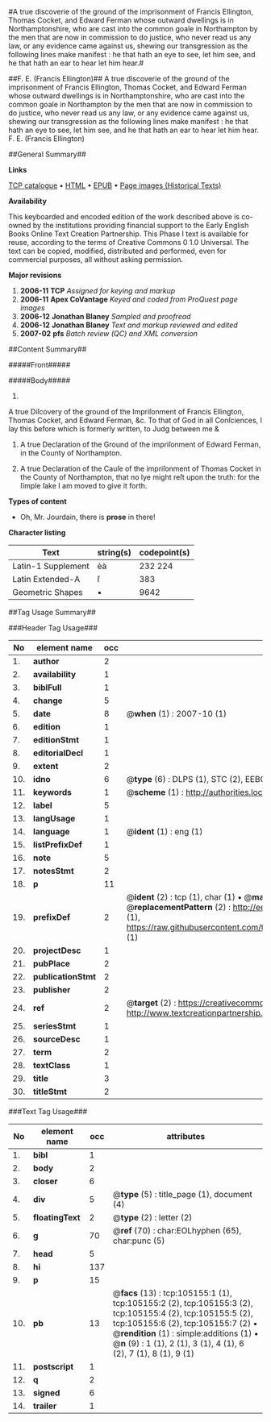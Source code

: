 #A true discoverie of the ground of the imprisonment of Francis Ellington, Thomas Cocket, and Edward Ferman whose outward dwellings is in Northamptonshire, who are cast into the common goale in Northampton by the men that are now in commission to do justice, who never read us any law, or any evidence came against us, shewing our transgression as the following lines make manifest : he that hath an eye to see, let him see, and he that hath an ear to hear let him hear.#

##F. E. (Francis Ellington)##
A true discoverie of the ground of the imprisonment of Francis Ellington, Thomas Cocket, and Edward Ferman whose outward dwellings is in Northamptonshire, who are cast into the common goale in Northampton by the men that are now in commission to do justice, who never read us any law, or any evidence came against us, shewing our transgression as the following lines make manifest : he that hath an eye to see, let him see, and he that hath an ear to hear let him hear.
F. E. (Francis Ellington)

##General Summary##

**Links**

[TCP catalogue](http://www.ota.ox.ac.uk/tcp/)  • 
[HTML](http://tei.it.ox.ac.uk/tcp/Texts-HTML/free/A63/A63511.html)  • 
[EPUB](http://tei.it.ox.ac.uk/tcp/Texts-EPUB/free/A63/A63511.epub) • 
[Page images (Historical Texts)](https://data.historicaltexts.jisc.ac.uk/view?pubId=eebo-16263311e&pageId=eebo-16263311e-105155-1)

**Availability**

This keyboarded and encoded edition of the
	       work described above is co-owned by the institutions
	       providing financial support to the Early English Books
	       Online Text Creation Partnership. This Phase I text is
	       available for reuse, according to the terms of Creative
	       Commons 0 1.0 Universal. The text can be copied,
	       modified, distributed and performed, even for
	       commercial purposes, all without asking permission.

**Major revisions**

1. __2006-11__ __TCP__ *Assigned for keying and markup*
1. __2006-11__ __Apex CoVantage__ *Keyed and coded from ProQuest page images*
1. __2006-12__ __Jonathan Blaney__ *Sampled and proofread*
1. __2006-12__ __Jonathan Blaney__ *Text and markup reviewed and edited*
1. __2007-02__ __pfs__ *Batch review (QC) and XML conversion*

##Content Summary##

#####Front#####

#####Body#####

1. 
A true Diſcovery of the ground of the Impriſonment of Francis Ellington, Thomas Cocket, and Edward Ferman, &c.
To that of God in all Conſciences, I lay this before which is formerly written, to Judg between me &
1. A true Declaration of the Ground of the impriſonment of Edward Ferman, in the County of Northampton.

1. A true Declaration of the Cauſe of the impriſonment of Thomas Cocket in the County of Northampton, that no lye might reſt upon the truth: for the ſimple ſake I am moved to give it forth.

**Types of content**

  * Oh, Mr. Jourdain, there is **prose** in there!

**Character listing**


|Text|string(s)|codepoint(s)|
|---|---|---|
|Latin-1 Supplement|èà|232 224|
|Latin Extended-A|ſ|383|
|Geometric Shapes|▪|9642|

##Tag Usage Summary##

###Header Tag Usage###

|No|element name|occ|attributes|
|---|---|---|---|
|1.|__author__|2||
|2.|__availability__|1||
|3.|__biblFull__|1||
|4.|__change__|5||
|5.|__date__|8| @__when__ (1) : 2007-10 (1)|
|6.|__edition__|1||
|7.|__editionStmt__|1||
|8.|__editorialDecl__|1||
|9.|__extent__|2||
|10.|__idno__|6| @__type__ (6) : DLPS (1), STC (2), EEBO-CITATION (1), OCLC (1), VID (1)|
|11.|__keywords__|1| @__scheme__ (1) : http://authorities.loc.gov/ (1)|
|12.|__label__|5||
|13.|__langUsage__|1||
|14.|__language__|1| @__ident__ (1) : eng (1)|
|15.|__listPrefixDef__|1||
|16.|__note__|5||
|17.|__notesStmt__|2||
|18.|__p__|11||
|19.|__prefixDef__|2| @__ident__ (2) : tcp (1), char (1)  •  @__matchPattern__ (2) : ([0-9\-]+):([0-9IVX]+) (1), (.+) (1)  •  @__replacementPattern__ (2) : http://eebo.chadwyck.com/downloadtiff?vid=$1&page=$2 (1), https://raw.githubusercontent.com/textcreationpartnership/Texts/master/tcpchars.xml#$1 (1)|
|20.|__projectDesc__|1||
|21.|__pubPlace__|2||
|22.|__publicationStmt__|2||
|23.|__publisher__|2||
|24.|__ref__|2| @__target__ (2) : https://creativecommons.org/publicdomain/zero/1.0/ (1), http://www.textcreationpartnership.org/docs/. (1)|
|25.|__seriesStmt__|1||
|26.|__sourceDesc__|1||
|27.|__term__|2||
|28.|__textClass__|1||
|29.|__title__|3||
|30.|__titleStmt__|2||


###Text Tag Usage###

|No|element name|occ|attributes|
|---|---|---|---|
|1.|__bibl__|1||
|2.|__body__|2||
|3.|__closer__|6||
|4.|__div__|5| @__type__ (5) : title_page (1), document (4)|
|5.|__floatingText__|2| @__type__ (2) : letter (2)|
|6.|__g__|70| @__ref__ (70) : char:EOLhyphen (65), char:punc (5)|
|7.|__head__|5||
|8.|__hi__|137||
|9.|__p__|15||
|10.|__pb__|13| @__facs__ (13) : tcp:105155:1 (1), tcp:105155:2 (2), tcp:105155:3 (2), tcp:105155:4 (2), tcp:105155:5 (2), tcp:105155:6 (2), tcp:105155:7 (2)  •  @__rendition__ (1) : simple:additions (1)  •  @__n__ (9) : 1 (1), 2 (1), 3 (1), 4 (1), 6 (2), 7 (1), 8 (1), 9 (1)|
|11.|__postscript__|1||
|12.|__q__|2||
|13.|__signed__|6||
|14.|__trailer__|1||
